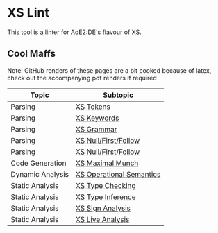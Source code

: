 # XS Lint

This tool is a linter  for AoE2:DE's flavour of XS.

## Cool Maffs

Note: GitHub renders of these pages are a bit cooked because of latex, check out the accompanying pdf renders if required

| Topic            | Subtopic                                                   |
|------------------|------------------------------------------------------------|
| Parsing          | [XS Tokens](./maffs/parsing/xs_tokens.md)                  |
| Parsing          | [XS Keywords](./maffs/parsing/xs_keywords.md)              |
| Parsing          | [XS Grammar](./maffs/parsing/xs_grammar.md)                |
| Parsing          | [XS Null/First/Follow](./maffs/parsing/xs_grammar_sets.md) |
| Parsing          | [XS Null/First/Follow](./maffs/parsing/xs_lr_automaton.md) |
| Code Generation  | [XS Maximal Munch](./maffs/code_gen/xs_mm.md)              |
| Dynamic Analysis | [XS Operational Semantics](./maffs/dynamic/xs_op_sem.md)   |
| Static Analysis  | [XS Type Checking](./maffs/static/xs_type_chk.md)          |
| Static Analysis  | [XS Type Inference](./maffs/static/xs_type_inf.md)         |
| Static Analysis  | [XS Sign Analysis](./maffs/static/xs_sign.md)              |
| Static Analysis  | [XS Live Analysis](./maffs/static/xs_liveness.md)          |
